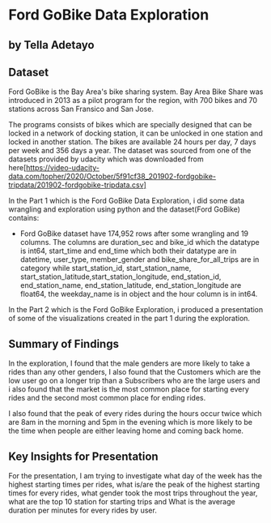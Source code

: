 # Ford GoBike Data Exploration
## by Tella Adetayo


## Dataset

Ford GoBike is the Bay Area's bike sharing system. Bay Area Bike Share was introduced in 2013 as a pilot program for the region, with 700 bikes and 70 stations across San Fransico and San Jose. 

The programs consists of bikes which are specially designed that can be locked in a network of docking station, it can be unlocked in one station and locked in another station. The bikes are available 24 hours per day, 7 days per week and 356 days a year. The dataset was sourced from one of the datasets provided by udacity which was downloaded from here[https://video-udacity-data.com/topher/2020/October/5f91cf38_201902-fordgobike-tripdata/201902-fordgobike-tripdata.csv]

In the Part 1 which is the Ford GoBike Data Exploration, i did some data wrangling and exploration using python and the dataset(Ford GoBike) contains:
- Ford GoBike dataset have 174,952 rows after some wrangling and 19 columns. The columns are duration_sec and bike_id which the datatype is int64, start_time and end_time which both their datatype are in datetime, user_type, member_gender and bike_share_for_all_trips are in category while start_station_id, start_station_name, start_station_latitude,start_station_longitude, end_station_id, end_station_name, end_station_latitude, end_station_longitude are float64, the weekday_name is in object and the hour column is in int64.

In the Part 2 which is the Ford GoBike Exploration, i produced a presentation of some of the visualizations created in the part 1 during the exploration.

## Summary of Findings

In the exploration, I found that the male genders are more likely to take a rides than any other genders, I also found that the Customers  which are the low user go on a longer trip than a Subscribers who are the large users and i also found that the market is the most common place for starting every rides and the second most common place for ending rides.

I also found that the peak of every rides during the hours occur twice which are 8am in the morning and 5pm in the evening which is more likely to be the time when people are either leaving home and coming back home.


## Key Insights for Presentation

For the presentation, I am trying to investigate what day of the week has the highest starting times per rides, what is/are the peak of the highest starting times for every rides, what gender took the most trips throughout the year, what are the top 10 station for starting trips and What is the average duration per minutes for every rides by user.
